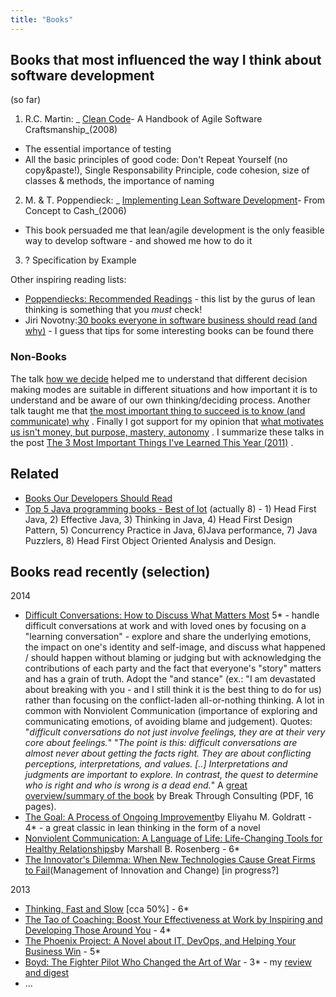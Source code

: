 ```yaml
---
title: "Books"
---
```

## Books that most influenced the way I think about software development

(so far)

1. R.C. Martin: _ [Clean Code](http://amzn.com/0132350882)- A Handbook of Agile Software Craftsmanship_(2008)
  - The essential importance of testing
  - All the basic principles of good code: Don't Repeat Yourself (no copy&paste!), Single Responsability Principle, code cohesion, size of classes & methods, the importance of naming
2. M. & T. Poppendieck: _ [Implementing Lean Software Development](http://amzn.com/0321437381)- From Concept to Cash_(2006)
  - This book persuaded me that lean/agile development is the only feasible way to develop software - and showed me how to do it
3. ? Specification by Example

Other inspiring reading lists:

* [Poppendiecks: Recommended Readings](http://www.poppendieck.com/reference.htm) - this list by the gurus of lean thinking is something that you *must* check!
* Jiri Novotny:[30 books everyone in software business should read (and why)](http://www.dextronet.com/micro-isv-insights/2012/01/30-books-everyone-in-software-business-should-read-and-why/) - I guess that tips for some interesting books can be found there

### Non-Books

The talk [how we decide](http://fora.tv/2010/01/05/Jonah_Lehrer_How_We_Decide "Jonah Lehrer: How We Decide") helped me to understand that different decision making modes are suitable in different situations and how important it is to understand and be aware of our own thinking/deciding process. Another talk taught me that [the most important thing to succeed is to know (and communicate) why](http://www.ted.com/talks/simon_sinek_how_great_leaders_inspire_action.html) . Finally I got support for my opinion that [what motivates us isn't money, but purpose, mastery, autonomy](http://www.youtube.com/watch?v=u6XAPnuFjJc "RSA Animate - Drive: The surprising truth about what motivates us") . I summarize these talks in the post [The 3 Most Important Things I've Learned This Year (2011)](http://theholyjava.wordpress.com/2011/11/26/the-3-most-important-things-ive-learned-this-year/) .

## Related

* [Books Our Developers Should Read](http://theholyjava.wordpress.com/2013/03/12/books-our-developers-should-read/ "Books Our Developers Should Read")
* [Top 5 Java programming books - Best of lot](http://javarevisited.blogspot.in/2013/01/top-5-java-programming-books-best-good.html) (actually 8) - 1) Head First Java, 2) Effective Java, 3) Thinking in Java, 4) Head First Design Pattern, 5) Concurrency Practice in Java, 6)Java performance, 7) Java Puzzlers, 8) Head First Object Oriented Analysis and Design.

## Books read recently (selection)

2014

* [Difficult Conversations: How to Discuss What Matters Most](http://www.amazon.com/Difficult-Conversations-Discuss-What-Matters-ebook/dp/B004CR6ALA/) 5* - handle difficult conversations at work and with loved ones by focusing on a "learning conversation" - explore and share the underlying emotions, the impact on one's identity and self-image, and discuss what happened / should happen without blaming or judging but with acknowledging the contributions of each party and the fact that everyone's "story" matters and has a grain of truth. Adopt the "and stance" (ex.: "I am devastated about breaking with you - and I still think it is the best thing to do for us) rather than focusing on the conflict-laden all-or-nothing thinking. A lot in common with Nonviolent Communication (importance of exploring and communicating emotions, of avoiding blame and judgement). Quotes: "_difficult conversations do not just involve feelings, they are at their very core about feelings._" "_The point is this: difficult conversations are almost never about getting the facts right. They are about conflicting perceptions, interpretations, and values. [..] Interpretations and judgments are important to explore. In contrast, the quest to determine who is right and who is wrong is a dead end._" A [great overview/summary of the book](http://break-throughconsulting.com/book_reports/Difficult_Conversations.pdf) by Break Through Consulting (PDF, 16 pages).
* [The Goal: A Process of Ongoing Improvement](http://www.amazon.com/Goal-Process-Ongoing-Improvement-ebook/dp/B002LHRM2O/ref=sr_1_1?s=books&ie=UTF8&qid=1408044991&sr=1-1&keywords=the+goal)by Eliyahu M. Goldratt - 4* - a great classic in lean thinking in the form of a novel
* [Nonviolent Communication: A Language of Life: Life-Changing Tools for Healthy Relationships](http://www.amazon.com/Nonviolent-Communication-Language-Life-Changing-Relationships-ebook/dp/B0019O6IWU/ref=sr_1_1?s=books&ie=UTF8&qid=1408045401&sr=1-1&keywords=nonviolent+communication)by Marshall B. Rosenberg - 6*
* [The Innovator's Dilemma: When New Technologies Cause Great Firms to Fail](http://www.amazon.com/Innovators-Dilemma-Technologies-Management-Innovation-ebook/dp/B00E257S86/)(Management of Innovation and Change) [in progress?]

2013

* [Thinking, Fast and Slow](http://www.amazon.com/Thinking-Fast-Slow-Daniel-Kahneman-ebook/dp/B00555X8OA/) [cca 50%] - 6*
* [The Tao of Coaching: Boost Your Effectiveness at Work by Inspiring and Developing Those Around You](http://www.amazon.com/Tao-Coaching-Effectiveness-Inspiring-Developing-ebook/dp/B0041G68SC/) - 4*
* [The Phoenix Project: A Novel about IT, DevOps, and Helping Your Business Win](http://www.amazon.com/The-Phoenix-Project-Helping-Business/dp/0988262592) - 5*
* [Boyd: The Fighter Pilot Who Changed the Art of War](http://www.amazon.com/Boyd-Fighter-Pilot-Who-Changed-ebook/dp/B000FA5UEG/ref=sr_1_1?s=books&ie=UTF8&qid=1400656186&sr=1-1&keywords=the+fighter+changed+art+of+war) - 3* - my [review and digest](http://theholyjava.wordpress.com/2013/04/29/book-review-digest-boyd-the-fighter-pilot-who-changed-the-art-of-war-relevant-for-itbusiness/)
* ...
